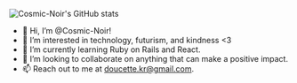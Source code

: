 ![Cosmic-Noir's GitHub stats](https://github-readme-stats-cosmicnoir.vercel.app/api?username=cosmic-noir&show_icons=true&theme=radical&count_private=true&include_all_commits=true&hide=stars,issues)

- 👋 Hi, I’m @Cosmic-Noir!
- 👀 I’m interested in technology, futurism, and kindness <3
- 🌱 I’m currently learning Ruby on Rails and React.
- 💞️ I’m looking to collaborate on anything that can make a positive impact.
- 📫 Reach out to me at doucette.kr@gmail.com.

<!---
Cosmic-Noir/Cosmic-Noir is a ✨ special ✨ repository because its `README.md` (this file) appears on your GitHub profile.
You can click the Preview link to take a look at your changes.
--->
